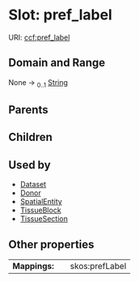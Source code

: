 
# Slot: pref_label



URI: [ccf:pref_label](http://purl.org/ccf/pref_label)


## Domain and Range

None &#8594;  <sub>0..1</sub> [String](types/String.md)

## Parents


## Children


## Used by

 * [Dataset](Dataset.md)
 * [Donor](Donor.md)
 * [SpatialEntity](SpatialEntity.md)
 * [TissueBlock](TissueBlock.md)
 * [TissueSection](TissueSection.md)

## Other properties

|  |  |  |
| --- | --- | --- |
| **Mappings:** | | skos:prefLabel |